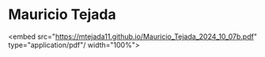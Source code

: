 # Mauricio Tejada
<embed src="https://mtejada11.github.io/Mauricio_Tejada_2024_10_07b.pdf" type="application/pdf"/ width="100%">
